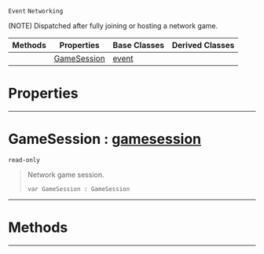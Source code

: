  `Event` `Networking`



(NOTE) Dispatched after fully joining or hosting a network game.

|Methods|Properties|Base Classes|Derived Classes|
|---|---|---|---|
| |[ GameSession](https://github.com/ZilchEngine/ZilchDocs/blob/master/code_reference/class_reference/netgamestarted.md#gamesession-zilch-engine)|[event](https://github.com/ZilchEngine/ZilchDocs/blob/master/code_reference/class_reference/event.md)| |


 #  Properties


---  
 #  GameSession : [gamesession](https://github.com/ZilchEngine/ZilchDocs/blob/master/code_reference/class_reference/gamesession.md)

 `read-only`

> Network game session.
> ``` lang=cpp, name=Nada
> var GameSession : GameSession


---  
 #  Methods


---  
 

 